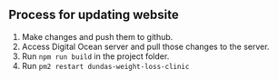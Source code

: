 ## Process for updating website

1. Make changes and push them to github.
2. Access Digital Ocean server and pull those changes to the server.
3. Run `npm run build` in the project folder.
4. Run `pm2 restart dundas-weight-loss-clinic`
